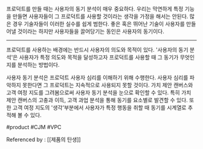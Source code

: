 프로덕트를 만들 때는 사용자의 동기 분석이 매우 중요하다. 우리는 막연하게 특정 기능을 만들면 사용자들이 그 프로덕트를 사용할 것이라는 생각을 가정을 해서는 안된다. 많은 경우 기술자들이 이러한 실수를 쉽게 범한다. 좋은 혹은 뛰어난 기술이 사용자를 만들어낼 것이라는 하지만 사용자들을 끌어당기는 동인은 사용자의 동기이다.

----

프로덕트를 사용하는 배경에는 반드시 사용자의 의도와 목적이 있다. '사용자의 동기 분석'은 사용자가 특정 의도와 목적을 달성하고자 프로덕트를 사용할 때 그 동기가 무엇인지를 분석하는 방법이다. 

사용자 동기 분석은 프로덕트 사용자 심리를 이해하기 위해 수행한다. 사용자 심리를 파악하지 못한다면 그 프로덕트는 지속적으로 사용되지 못할 것이다. 가치 제안 캔버스와 고객 여정 지도를 그려봄으로써 사용자 동기 분석을 눈으로 확인할 수 있다. 특히 가치 제안 캔버스의 고충과 이득, 고객 과업 분석을 통해 동기를 요소별로 발견할 수 있다. 또한 고객 여정 지도의 '생각'부분에서 사용자가 특정 행동을 취할 때 동기를 시계열로 추적해 볼 수 있다.

#product #CJM #VPC

Referenced by : [[제품의 탄생]]
